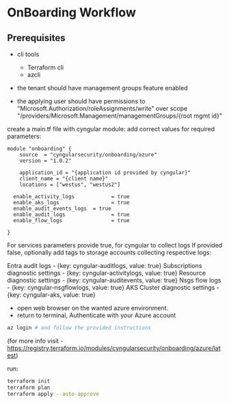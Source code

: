 # OnBoarding Workflow

## Prerequisites

* cli tools
  * Terraform cli
  * azcli

* the tenant should have management groups feature enabled
* the applying user should have permissions to "Microsoft.Authorization/roleAssignments/write" over scope "/providers/Microsoft.Management/managementGroups/{root mgmt id}"

create a main.tf file with cyngular module:
add correct values for required parameters:

```hcl
module "onboarding" {
    source  = "cyngularsecurity/onboarding/azure"
    version = "1.0.2"

    application_id = "{application id provided by cyngular}"
    client_name = "{client name}"
    locations = ["westus", "westus2"]

  enable_activity_logs            = true
  enable_aks_logs                 = true
  enable_audit_events_logs  = true
  enable_audit_logs               = true
  enable_flow_logs                = true

}
```

For services parameters
provide true, for cyngular to collect logs
If provided false, optionally add tags to storage accounts collecting respective logs:

Entra audit logs - {key: cyngular-auditlogs, value: true}
Subscriptions diagnostic settings - {key: cyngular-activitylogs, value: true}
Resource diagnostic settings - {key: cyngular-auditevents, value: true}
Nsgs flow logs - {key: cyngular-nsgflowlogs, value: true}
AKS Cluster diagnostic settings - {key: cyngular-aks, value: true}

* open web browser on the wanted azure environment.
* return to terminal, Authenticate with your Azure account

```bash
az login # and follow the provided instructions
```

(for more info visit - <https://registry.terraform.io/modules/cyngularsecurity/onboarding/azure/latest>)

run:

```bash
terraform init
terraform plan
terraform apply --auto-approve
```

